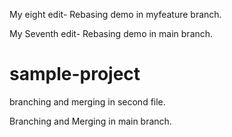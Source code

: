 
My eight edit-
Rebasing demo in myfeature branch.

My Seventh edit-
Rebasing demo in main branch. 



# sample-project

branching and merging in second file. 

Branching and Merging in main branch. 
